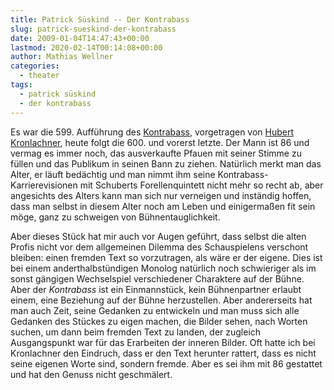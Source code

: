 ```yaml
---
title: Patrick Süskind -- Der Kontrabass
slug: patrick-sueskind-der-kontrabass
date: 2009-01-04T14:47:43+00:00
lastmod: 2020-02-14T00:14:08+00:00
author: Mathias Wellner
categories:
  - theater
tags:
  - patrick süskind
  - der kontrabass
---
```

Es war die 599. Aufführung des [Kontrabass](https://de.wikipedia.org/wiki/Der_Kontraba%C3%9F), vorgetragen von [Hubert Kronlachner](https://de.wikipedia.org/wiki/Hubert_Kronlachner), heute folgt die 600. und vorerst letzte. Der Mann ist 86 und vermag es immer noch, das ausverkaufte Pfauen mit seiner Stimme zu füllen und das Publikum in seinen Bann zu ziehen. Natürlich merkt man das Alter, er läuft bedächtig und man nimmt ihm seine Kontrabass-Karrierevisionen mit Schuberts Forellenquintett nicht mehr so recht ab, aber angesichts des Alters kann man sich nur verneigen und inständig hoffen, dass man selbst in diesem Alter noch am Leben und einigermaßen fit sein möge, ganz zu schweigen von Bühnentauglichkeit.
<!--more-->

Aber dieses Stück hat mir auch vor Augen geführt, dass selbst die alten Profis nicht vor dem allgemeinen Dilemma des Schauspielens verschont bleiben: einen fremden Text so vorzutragen, als wäre er der eigene. Dies ist bei einem anderthalbstündigen Monolog natürlich noch schwieriger als im sonst gängigen Wechselspiel verschiedener Charaktere auf der Bühne. Aber der _Kontrabass_ ist ein Einmannstück, kein Bühnenpartner erlaubt einem, eine Beziehung auf der Bühne herzustellen. Aber andererseits hat man auch Zeit, seine Gedanken zu entwickeln und man muss sich alle Gedanken des Stückes zu eigen machen, die Bilder sehen, nach Worten suchen, um dann beim fremden Text zu landen, der zugleich Ausgangspunkt war für das Erarbeiten der inneren Bilder. Oft hatte ich bei Kronlachner den Eindruch, dass er den Text herunter rattert, dass es nicht seine eigenen Worte sind, sondern fremde. Aber es sei ihm mit 86 gestattet und hat den Genuss nicht geschmälert.